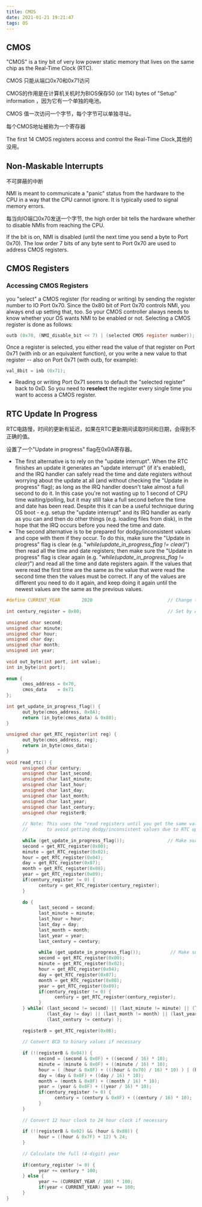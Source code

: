 ```yaml
---
title: CMOS
date: 2021-01-21 19:21:47
tags: OS
---
```


## CMOS

"CMOS" is a tiny bit of very low power static memory that lives on the same chip as the Real-Time Clock (RTC). 

CMOS 只能从端口0x70和0x71访问

CMOS的作用是在计算机关机时为BIOS保存50 (or 114) bytes of "Setup" information ，因为它有一个单独的电池。

CMOS 值一次访问一个字节，每个字节可以单独寻址。

每个CMOS地址被称为一个寄存器

<!--More-->

The first 14 CMOS registers access and control the Real-Time Clock,其他的没用。

## Non-Maskable Interrupts

不可屏蔽的中断

NMI is meant to communicate a "panic" status from the hardware to the CPU in a way that the CPU cannot ignore. It is typically used to signal memory errors.

每当向IO端口0x70发送一个字节, the high order bit tells the hardware whether to disable NMIs from reaching the CPU.

 If the bit is on, NMI is disabled (until the next time you send a byte to Port 0x70). The low order 7 bits of any byte sent to Port 0x70 are used to address CMOS registers.

## CMOS Registers

### Accessing CMOS Registers

you "select" a CMOS register (for reading or writing) by sending the register number to IO Port 0x70. Since the 0x80 bit of Port 0x70 controls NMI, you always end up setting that, too. So your CMOS controller always needs to know whether your OS wants NMI to be enabled or not. Selecting a CMOS register is done as follows:

```c
outb (0x70, (NMI_disable_bit << 7) | (selected CMOS register number));
```



Once a register is selected, you either read the value of that register on Port 0x71 (with inb or an equivalent function), or you write a new value to that register -- also on Port 0x71 (with outb, for example):

```c
val_8bit = inb (0x71);
```

*  Reading or writing Port 0x71 seems to default the "selected register" back to 0xD. So you need to **reselect** the register every single time you want to access a CMOS register.

## RTC Update In Progress

RTC电路慢，时间的更新有延迟，如果在RTC更新期间读取时间和日期，会得到不正确的值。

设置了一个"Update in progress" flag在0x0A寄存器。

* The first alternative is to rely on the "update interrupt". When the RTC finishes an update it generates an "update interrupt" (if it's enabled), and the IRQ handler can safely read the time and date registers without worrying about the update at all (and without checking the "Update in progress" flag); as long as the IRQ handler doesn't take almost a full second to do it. In this case you're not wasting up to 1 second of CPU time waiting/polling, but it may still take a full second before the time and date has been read. Despite this it can be a useful technique during OS boot - e.g. setup the "update interrupt" and its IRQ handler as early as you can and then do other things (e.g. loading files from disk), in the hope that the IRQ occurs before you need the time and date.
* The second alternative is to be prepared for dodgy/inconsistent values and cope with them if they occur. To do this, make sure the "Update in progress" flag is clear (e.g. "*while(update_in_progress_flag != clear)*") then read all the time and date registers; then make sure the "Update in progress" flag is clear again (e.g. "*while(update_in_progress_flag != clear)*") and read all the time and date registers again. If the values that were read the first time are the same as the value that were read the second time then the values must be correct. If any of the values are different you need to do it again, and keep doing it again until the newest values are the same as the previous values.

```c
#define CURRENT_YEAR        2020                            // Change this each year!
 
int century_register = 0x00;                                // Set by ACPI table parsing code if possible
 
unsigned char second;
unsigned char minute;
unsigned char hour;
unsigned char day;
unsigned char month;
unsigned int year;
 
void out_byte(int port, int value);
int in_byte(int port);
 
enum {
      cmos_address = 0x70,
      cmos_data    = 0x71
};
 
int get_update_in_progress_flag() {
      out_byte(cmos_address, 0x0A);
      return (in_byte(cmos_data) & 0x80);
}
 
unsigned char get_RTC_register(int reg) {
      out_byte(cmos_address, reg);
      return in_byte(cmos_data);
}
 
void read_rtc() {
      unsigned char century;
      unsigned char last_second;
      unsigned char last_minute;
      unsigned char last_hour;
      unsigned char last_day;
      unsigned char last_month;
      unsigned char last_year;
      unsigned char last_century;
      unsigned char registerB;
 
      // Note: This uses the "read registers until you get the same values twice in a row" technique
      //       to avoid getting dodgy/inconsistent values due to RTC updates
 
      while (get_update_in_progress_flag());                // Make sure an update isn't in progress
      second = get_RTC_register(0x00);
      minute = get_RTC_register(0x02);
      hour = get_RTC_register(0x04);
      day = get_RTC_register(0x07);
      month = get_RTC_register(0x08);
      year = get_RTC_register(0x09);
      if(century_register != 0) {
            century = get_RTC_register(century_register);
      }
 
      do {
            last_second = second;
            last_minute = minute;
            last_hour = hour;
            last_day = day;
            last_month = month;
            last_year = year;
            last_century = century;
 
            while (get_update_in_progress_flag());           // Make sure an update isn't in progress
            second = get_RTC_register(0x00);
            minute = get_RTC_register(0x02);
            hour = get_RTC_register(0x04);
            day = get_RTC_register(0x07);
            month = get_RTC_register(0x08);
            year = get_RTC_register(0x09);
            if(century_register != 0) {
                  century = get_RTC_register(century_register);
            }
      } while( (last_second != second) || (last_minute != minute) || (last_hour != hour) ||
               (last_day != day) || (last_month != month) || (last_year != year) ||
               (last_century != century) );
 
      registerB = get_RTC_register(0x0B);
 
      // Convert BCD to binary values if necessary
 
      if (!(registerB & 0x04)) {
            second = (second & 0x0F) + ((second / 16) * 10);
            minute = (minute & 0x0F) + ((minute / 16) * 10);
            hour = ( (hour & 0x0F) + (((hour & 0x70) / 16) * 10) ) | (hour & 0x80);
            day = (day & 0x0F) + ((day / 16) * 10);
            month = (month & 0x0F) + ((month / 16) * 10);
            year = (year & 0x0F) + ((year / 16) * 10);
            if(century_register != 0) {
                  century = (century & 0x0F) + ((century / 16) * 10);
            }
      }
 
      // Convert 12 hour clock to 24 hour clock if necessary
 
      if (!(registerB & 0x02) && (hour & 0x80)) {
            hour = ((hour & 0x7F) + 12) % 24;
      }
 
      // Calculate the full (4-digit) year
 
      if(century_register != 0) {
            year += century * 100;
      } else {
            year += (CURRENT_YEAR / 100) * 100;
            if(year < CURRENT_YEAR) year += 100;
      }
}
```



